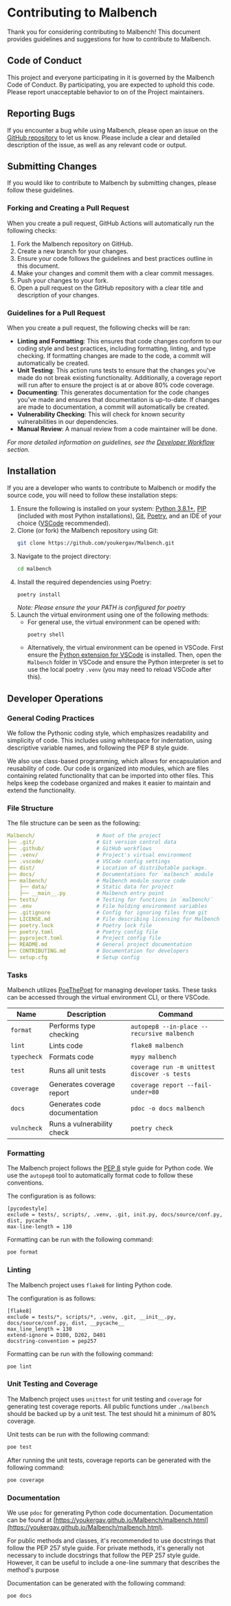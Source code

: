 # Contributing to Malbench
Thank you for considering contributing to Malbench! This document provides guidelines and suggestions for how to contribute to Malbench.

## Code of Conduct
This project and everyone participating in it is governed by the Malbench Code of Conduct. By participating, you are expected to uphold this code. Please report unacceptable behavior to on of the Project maintainers.

## Reporting Bugs
If you encounter a bug while using Malbench, please open an issue on the [GitHub repository](https://github.com/youkergav/Malbench/issues) to let us know. Please include a clear and detailed description of the issue, as well as any relevant code or output.

## Submitting Changes
If you would like to contribute to Malbench by submitting changes, please follow these guidelines.

### Forking and Creating a Pull Request
When you create a pull request, GitHub Actions will automatically run the following checks:

1. Fork the Malbench repository on GitHub.
2. Create a new branch for your changes.
3. Ensure your code follows the guidelines and best practices outline in this document.
4. Make your changes and commit them with a clear commit messages.
5. Push your changes to your fork.
6. Open a pull request on the GitHub repository with a clear title and description of your changes.

### Guidelines for a Pull Request
When you create a pull request, the following checks will be ran:
- **Linting and Formatting**: This ensures that code changes conform to our coding style and best practices, including formatting, linting, and type checking. If formatting changes are made to the code, a commit will automatically be created.
- **Unit Testing**: This action runs tests to ensure that the changes you've made do not break existing functionality. Additionally, a coverage report will run after to ensure the project is at or above 80% code coverage.
- **Documenting**: This generates documentation for the code changes you've made and ensures that documentation is up-to-date. If changes are made to documentation, a commit will automatically be created.
- **Vulnerability Checking**: This will check for known security vulnerabilities in our dependencies.
- **Manual Review**: A manual review from a code maintainer will be done.

*For more detailed information on guidelines, see the [Developer Workflow](#developer-workflow) section.*

## Installation
If you are a developer who wants to contribute to Malbench or modify the source code, you will need to follow these installation steps:

1.  Ensure the following is installed on your system: [Python 3.8.1+](https://www.python.org/downloads/), [PIP](https://pypi.org/project/pip/) (included with most Python installations), [Git](https://git-scm.com/downloads), [Poetry](https://python-poetry.org/docs/), and an IDE of your choice ([VSCode](https://code.visualstudio.com/download) recommended).
2.  Clone (or fork) the Malbench repository using Git:
    ```bash
    git clone https://github.com/youkergav/Malbench.git
    ```
3.  Navigate to the project directory:
    ```bash
    cd malbench
    ```
4.  Install the required dependencies using Poetry:
    ```bash
    poetry install
    ```
    *Note: Please ensure the your PATH is configured for poetry*
5. Launch the virtual environment using one of the following methods:
    - For general use, the virtual environment can be opened with:
      ```
      poetry shell
      ```
    - Alternatively, the virtual environment can be opened in VSCode. First ensure the [Python extension for VSCode](https://marketplace.visualstudio.com/items?itemName=ms-python.python) is installed. Then, open the `Malbench` folder in VSCode and ensure the Python interpreter is set to use the local poetry `.venv` (you may need to reload VSCode after this).

## Developer Operations
### General Coding Practices
We follow the Pythonic coding style, which emphasizes readability and simplicity of code. This includes using whitespace for indentation, using descriptive variable names, and following the PEP 8 style guide.

We also use class-based programming, which allows for encapsulation and reusability of code. Our code is organized into modules, which are files containing related functionality that can be imported into other files. This helps keep the codebase organized and makes it easier to maintain and extend the functionality.

### File Structure
The file structure can be seen as the following:
```yaml
Malbench/                    # Root of the project
├── .git/                    # Git version control data
├── .github/                 # GitHub workflows
├── .venv/                   # Project's virtual environment
├── .vscode/                 # VSCode config settings
├── dist/                    # Location of distributable package.
├── docs/                    # Documentations for `malbench` module
├── malbench/                # Malbench module source code
│   ├── data/                # Static data for project
│   ├── __main__.py          # Malbench entry point
├── tests/                   # Testing for functions in `malbench/`
├── .env                     # File holding environment variables
├── .gitignore               # Config for ignoring files from git
├── LICENSE.md               # File describing licensing for Malbench
├── poetry.lock              # Poetry lock file
├── poetry.toml              # Poetry config file
├── pyproject.toml           # Project config file
├── README.md                # General project documentation
├── CONTRIBUTING.md          # Documentation for developers
└── setup.cfg                # Setup config
```

### Tasks
Malbench utilizes [PoeThePoet](https://github.com/nat-n/poethepoet) for managing developer tasks. These tasks can be accessed through the virtual environment CLI, or there VSCode.

| Name        | Description                  | Command                                      |
| ----------- | ---------------------------- | -------------------------------------------- |
| `format`    | Performs type checking       | `autopep8 --in-place --recursive malbench`   |
| `lint`      | Lints code                   | `flake8 malbench`                            |
| `typecheck` | Formats code                 | `mypy malbench`                              |
| `test`      | Runs all unit tests          | `coverage run -m unittest discover -s tests` |
| `coverage`  | Generates coverage report    | `coverage report --fail-under=80`            |
| `docs`      | Generates code documentation | `pdoc -o docs malbench`                      |
| `vulncheck` | Runs a vulnerability check   | `poetry check`                               |

### Formatting
The Malbench project follows the [PEP 8](https://www.python.org/dev/peps/pep-0008/) style guide for Python code. We use the `autopep8` tool to automatically format code to follow these conventions.

The configuration is as follows:
```
[pycodestyle]
exclude = tests/, scripts/, .venv, .git, init.py, docs/source/conf.py, dist, pycache
max-line-length = 130
```

Formatting can be run with the following command:
```bash
poe format
```

### Linting
The Malbench project uses `flake8` for linting Python code.

The configuration is as follows:
```
[flake8]
exclude = tests/*, scripts/*, .venv, .git, __init__.py, docs/source/conf.py, dist, __pycache__
max_line_length = 130
extend-ignore = D100, D202, D401
docstring-convention = pep257
```

Formatting can be run with the following command:
```bash
poe lint
```

### Unit Testing and Coverage
The Malbench project uses `unittest` for unit testing and `coverage` for generating test coverage reports. All public functions under `./malbench` should be backed up by a unit test. The test should hit a minimum of 80% coverage.

Unit tests can be run with the following command:
```bash
poe test
```

After running the unit tests, coverage reports can be generated with the following command:
```bash
poe coverage
```

### Documentation
We use `pdoc` for generating Python code documentation. Documentation can be found at [https://youkergav.github.io/Malbench/malbench.html](https://youkergav.github.io/Malbench/malbench.html).

For public methods and classes, it's recommended to use docstrings that follow the PEP 257 style guide. For private methods, it's generally not necessary to include docstrings that follow the PEP 257 style guide. However, it can be useful to include a one-line summary that describes the method's purpose

Documentation can be generated with the following command:
```bash
poe docs
```
